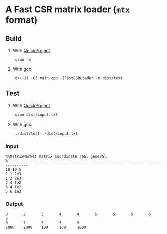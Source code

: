 # A Fast CSR matrix loader (`mtx` format)

## Build

1. With [QuickProject](https://github.com/Rhythmicc/QuickProject)

   ```shell
    qrun -b
   ```

2. With gcc:

   ```shell
    g++-11 -O3 main.cpp -IFastCSRLoader -o dist/test
   ```

## Test

1. With [QuickProject](https://github.com/Rhythmicc/QuickProject)

   ```shell
    qrun dist/input.txt
   ```

2. With gcc:

   ```shell
    ./dist/test ./dist/input.txt
   ```

### Input

```
%%MatrixMarket matrix coordinate real general
%-------------------------------------------------------------------------------
10 10 5
1 1 2e3
1 2 2e3
2 4 1e2
3 4 1e2
5 6 1e3
```

### Output

```
0       2       3       4       4       5       5       5       5       5
0       1       3       3       5
2000    2000    100     100     1000
```

